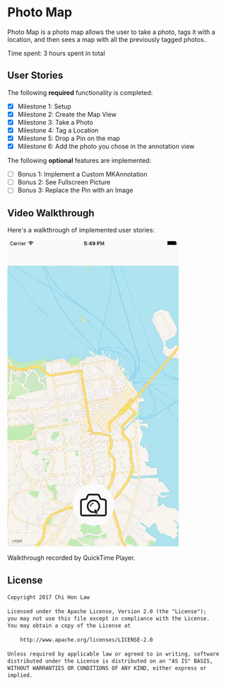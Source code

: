 # Photo Map

Photo Map is a photo map allows the user to take a photo, tags it with a location, and then sees a map with all the previously tagged photos..

Time spent: 3 hours spent in total

## User Stories

The following **required** functionality is completed:

- [X] Milestone 1: Setup
- [X] Milestone 2: Create the Map View
- [X] Milestone 3: Take a Photo
- [X] Milestone 4: Tag a Location
- [X] Milestone 5: Drop a Pin on the map
- [X] Milestone 6: Add the photo you chose in the annotation view

The following **optional** features are implemented:

- [ ] Bonus 1: Implement a Custom MKAnnotation
- [ ] Bonus 2: See Fullscreen Picture
- [ ] Bonus 3: Replace the Pin with an Image

## Video Walkthrough 

Here's a walkthrough of implemented user stories:

![Screenshot](walkthrough.gif)

Walkthrough recorded by QuickTime Player.

## License

    Copyright 2017 Chi Hon Law

    Licensed under the Apache License, Version 2.0 (the "License");
    you may not use this file except in compliance with the License.
    You may obtain a copy of the License at

        http://www.apache.org/licenses/LICENSE-2.0

    Unless required by applicable law or agreed to in writing, software
    distributed under the License is distributed on an "AS IS" BASIS,
    WITHOUT WARRANTIES OR CONDITIONS OF ANY KIND, either express or implied.